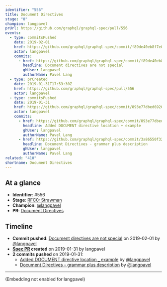 ```yaml
---
identifier: "556"
title: Document Directives
stage: "0"
champion: langpavel
prUrl: https://github.com/graphql/graphql-spec/pull/556
events:
  - type: commitsPushed
    date: 2019-02-01
    href: https://github.com/graphql/graphql-spec/commit/f89de40eb8f7e0c2ab27a81ba9fac9cc1a89fbee
    actor: langpavel
    commits:
      - href: https://github.com/graphql/graphql-spec/commit/f89de40eb8f7e0c2ab27a81ba9fac9cc1a89fbee
        headline: Document directives are not special
        ghUser: langpavel
        authorName: Pavel Lang
  - type: prCreated
    date: 2019-01-31T17:53:30Z
    href: https://github.com/graphql/graphql-spec/pull/556
    actor: langpavel
  - type: commitsPushed
    date: 2019-01-31
    href: https://github.com/graphql/graphql-spec/commit/893e77dbed692062d626618cb87cd61a5f79f363
    actor: langpavel
    commits:
      - href: https://github.com/graphql/graphql-spec/commit/893e77dbed692062d626618cb87cd61a5f79f363
        headline: Added DOCUMENT directive location + example
        ghUser: langpavel
        authorName: Pavel Lang
      - href: https://github.com/graphql/graphql-spec/commit/3a86550f32a50fc6699cd72da36bd02125298616
        headline: Document Directives - grammar plus description
        ghUser: langpavel
        authorName: Pavel Lang
related: "410"
shortname: Document Directives
---
```


## At a glance

- **Identifier**: #556
- **Stage**: [RFC0: Strawman](https://github.com/graphql/graphql-spec/blob/main/CONTRIBUTING.md#stage-0-strawman)
- **Champion**: [@langpavel](https://github.com/langpavel)
- **PR**: [Document Directives](https://github.com/graphql/graphql-spec/pull/556)

<!-- BEGIN_CUSTOM_TEXT -->



<!-- END_CUSTOM_TEXT -->

## Timeline

- **Commit pushed**: [Document directives are not special](https://github.com/graphql/graphql-spec/commit/f89de40eb8f7e0c2ab27a81ba9fac9cc1a89fbee) on 2019-02-01 by [@langpavel](https://github.com/langpavel)
- **[Spec PR](https://github.com/graphql/graphql-spec/pull/556) created** on 2019-01-31 by langpavel
- **2 commits pushed** on 2019-01-31:
  - [Added DOCUMENT directive location _ example](https://github.com/graphql/graphql-spec/commit/893e77dbed692062d626618cb87cd61a5f79f363) by [@langpavel](https://github.com/langpavel)
  - [Document Directives - grammar plus description](https://github.com/graphql/graphql-spec/commit/3a86550f32a50fc6699cd72da36bd02125298616) by [@langpavel](https://github.com/langpavel)

<!-- VERBATIM -->

---

(Embedding not enabled for langpavel)
